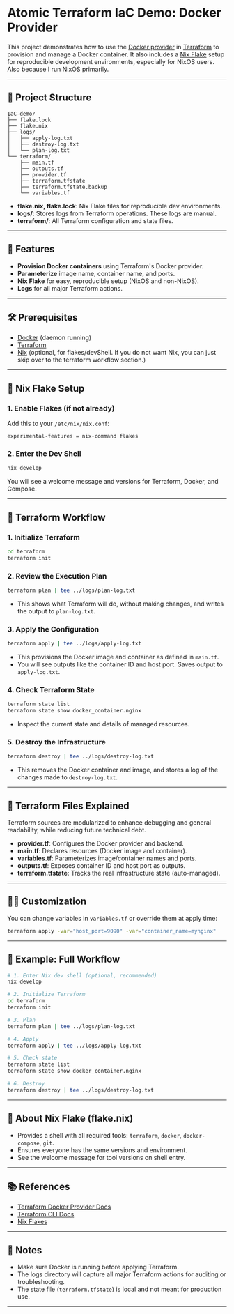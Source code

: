# Atomic Terraform IaC Demo: Docker Provider

This project demonstrates how to use the [Docker provider](https://registry.terraform.io/providers/kreuzwerker/docker/latest/docs) in [Terraform](https://www.terraform.io/) to provision and manage a Docker container. It also includes a [Nix Flake](https://nixos.wiki/wiki/Flakes) setup for reproducible development environments, especially for NixOS users. Also because I run NixOS primarily.

---

## 📁 Project Structure

```
IaC-demo/
├── flake.lock
├── flake.nix
├── logs/
│   ├── apply-log.txt
│   ├── destroy-log.txt
│   └── plan-log.txt
└── terraform/
    ├── main.tf
    ├── outputs.tf
    ├── provider.tf
    ├── terraform.tfstate
    ├── terraform.tfstate.backup
    └── variables.tf
```

- **flake.nix, flake.lock**: Nix Flake files for reproducible dev environments.
- **logs/**: Stores logs from Terraform operations. These logs are manual.
- **terraform/**: All Terraform configuration and state files.

---

## 🚀 Features

- **Provision Docker containers** using Terraform's Docker provider.
- **Parameterize** image name, container name, and ports.
- **Nix Flake** for easy, reproducible setup (NixOS and non-NixOS).
- **Logs** for all major Terraform actions.

---

## 🛠️ Prerequisites

- [Docker](https://docs.docker.com/get-docker/) (daemon running)
- [Terraform](https://www.terraform.io/downloads.html)
- [Nix](https://nixos.org/download.html) (optional, for flakes/devShell. If you do not want Nix, you can just skip over to the terraform workflow section.)

---

## 🧩 Nix Flake Setup 

### 1. Enable Flakes (if not already)
Add this to your `/etc/nix/nix.conf`:
```
experimental-features = nix-command flakes
```

### 2. Enter the Dev Shell
```sh
nix develop
```
You will see a welcome message and versions for Terraform, Docker, and Compose.

---

## 📝 Terraform Workflow

### 1. Initialize Terraform
```sh
cd terraform
terraform init
```

### 2. Review the Execution Plan
```sh
terraform plan | tee ../logs/plan-log.txt
```
- This shows what Terraform will do, without making changes, and writes the output to `plan-log.txt`.

### 3. Apply the Configuration
```sh
terraform apply | tee ../logs/apply-log.txt
```
- This provisions the Docker image and container as defined in `main.tf`.
- You will see outputs like the container ID and host port. Saves output to `apply-log.txt`.

### 4. Check Terraform State
```sh
terraform state list
terraform state show docker_container.nginx
```
- Inspect the current state and details of managed resources.

### 5. Destroy the Infrastructure
```sh
terraform destroy | tee ../logs/destroy-log.txt
```
- This removes the Docker container and image, and stores a log of the changes made to `destroy-log.txt`.

---

## 📂 Terraform Files Explained

Terraform sources are modularized to enhance debugging and general readability, while reducing future technical debt.

- **provider.tf**: Configures the Docker provider and backend.
- **main.tf**: Declares resources (Docker image and container).
- **variables.tf**: Parameterizes image/container names and ports.
- **outputs.tf**: Exposes container ID and host port as outputs.
- **terraform.tfstate**: Tracks the real infrastructure state (auto-managed).

---

## 🧑‍💻 Customization

You can change variables in `variables.tf` or override them at apply time:
```sh
terraform apply -var="host_port=9090" -var="container_name=mynginx"
```

---

## 📝 Example: Full Workflow

```sh
# 1. Enter Nix dev shell (optional, recommended)
nix develop

# 2. Initialize Terraform
cd terraform
terraform init

# 3. Plan
terraform plan | tee ../logs/plan-log.txt

# 4. Apply
terraform apply | tee ../logs/apply-log.txt

# 5. Check state
terraform state list
terraform state show docker_container.nginx

# 6. Destroy
terraform destroy | tee ../logs/destroy-log.txt
```

---

## 🧊 About Nix Flake (flake.nix)

- Provides a shell with all required tools: `terraform`, `docker`, `docker-compose`, `git`.
- Ensures everyone has the same versions and environment.
- See the welcome message for tool versions on shell entry.

---

## 📚 References
- [Terraform Docker Provider Docs](https://registry.terraform.io/providers/kreuzwerker/docker/latest/docs)
- [Terraform CLI Docs](https://developer.hashicorp.com/terraform/cli)
- [Nix Flakes](https://nixos.wiki/wiki/Flakes)

---

## 📝 Notes
- Make sure Docker is running before applying Terraform.
- The logs directory will capture all major Terraform actions for auditing or troubleshooting.
- The state file (`terraform.tfstate`) is local and not meant for production use.

---

